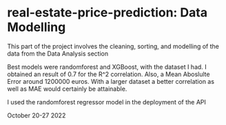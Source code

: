 # real-estate-price-prediction: Data Modelling

This part of the project involves the cleaning, sorting, and modelling of the data from the Data Analysis section

Best models were randomforest and XGBoost, with the dataset I had.  I obtained an result of 0.7 for the R^2 correlation.  Also, a Mean Aboslulte Error around 1200000 euros.  With a larger dataset a better correlation as well as MAE would certainly be attainable.  

I used the randomforest regressor model in the deployment of the API

October 20-27 2022
